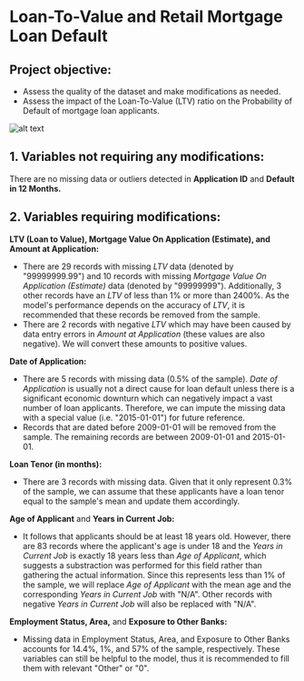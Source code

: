 # Loan-To-Value and Retail Mortgage Loan Default

## Project objective: 
- Assess the quality of the dataset and make modifications as needed.
- Assess the impact of the Loan-To-Value (LTV) ratio on the Probability of Default of mortgage loan applicants.

![alt text](http://url/to/img.png)

## 1. Variables not requiring any modifications:

There are no missing data or outliers detected in **Application ID** and **Default in 12 Months.** 

## 2. Variables requiring modifications:

**LTV (Loan to Value), Mortgage Value On Application (Estimate), and Amount at Application:**
- There are 29 records with missing *LTV* data (denoted by "99999999.99") and 10 records with missing *Mortgage Value On Application (Estimate)* data (denoted by "99999999"). Additionally, 3 other records have an *LTV* of less than 1% or more than 2400%. As the model's performance depends on the accuracy of *LTV*, it is recommended that these records be removed from the sample.
- There are 2 records with negative *LTV* which may have been caused by data entry errors in *Amount at Application* (these values are also negative). We will convert these amounts to positive values. 

**Date of Application:** 
- There are 5 records with missing data (0.5% of the sample). *Date of Application* is usually not a direct cause for loan default unless there is a significant economic downturn which can negatively impact a vast number of loan applicants. Therefore, we can impute the missing data with a special value (i.e. "2015-01-01") for future reference.  
- Records that are dated before 2009-01-01 will be removed from the sample. The remaining records are between 2009-01-01 and 2015-01-01.

**Loan Tenor (in months):**
- There are 3 records with missing data. Given that it only represent 0.3% of the sample, we can assume that these applicants have a loan tenor equal to the sample's mean and update them accordingly.

**Age of Applicant** and **Years in Current Job:**
- It follows that applicants should be at least 18 years old. However, there are 83 records where the applicant's age is under 18 and the *Years in Current Job* is exactly 18 years less than *Age of Applicant*, which suggests a substraction was performed for this field rather than gathering the actual information. Since this represents less than 1% of the sample, we will replace *Age of Applicant* with the mean age and the corresponding *Years in Current Job* with "N/A". Other records with negative *Years in Current Job* will also be replaced with "N/A".

**Employment Status, Area,** and **Exposure to Other Banks:**
- Missing data in Employment Status, Area, and Exposure to Other Banks accounts for 14.4%, 1%, and 57% of the sample, respectively. These variables can still be helpful to the model, thus it is recommended to fill them with relevant "Other" or "0".
